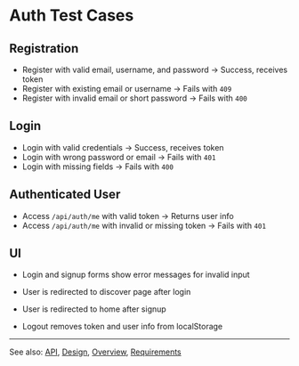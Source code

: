 # Auth Test Cases

## Registration

- Register with valid email, username, and password → Success, receives token
- Register with existing email or username → Fails with `409`
- Register with invalid email or short password → Fails with `400`

## Login

- Login with valid credentials → Success, receives token
- Login with wrong password or email → Fails with `401`
- Login with missing fields → Fails with `400`

## Authenticated User

- Access `/api/auth/me` with valid token → Returns user info
- Access `/api/auth/me` with invalid or missing token → Fails with `401`

## UI

- Login and signup forms show error messages for invalid input
- User is redirected to discover page after login
- User is redirected to home after signup

- Logout removes token and user info from localStorage

---

See also: [API](api.md), [Design](design.md), [Overview](overview.md), [Requirements](requirements.md)
